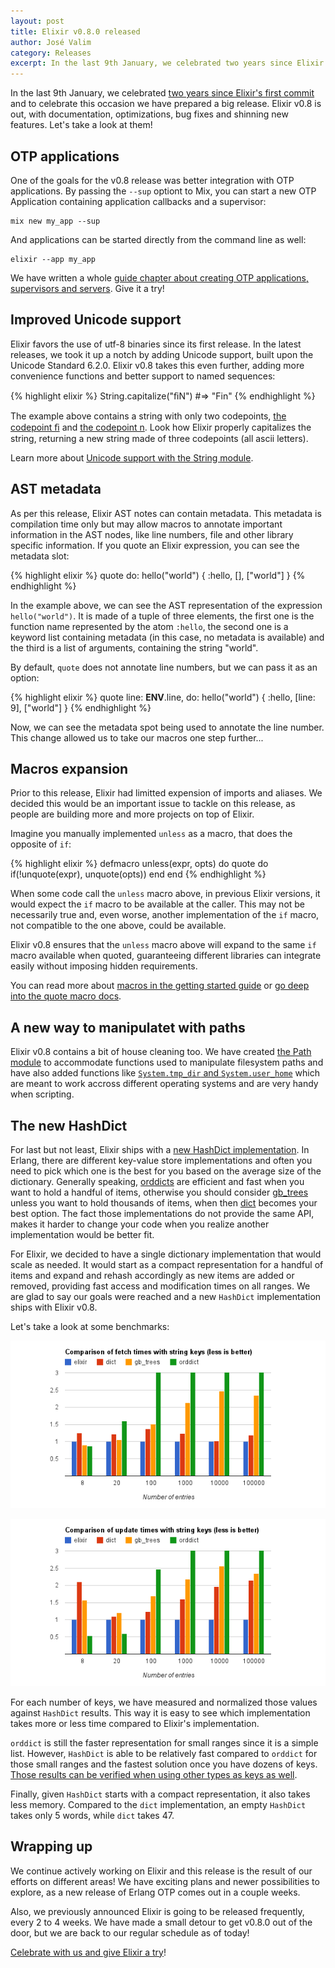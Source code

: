 ```yaml
---
layout: post
title: Elixir v0.8.0 released
author: José Valim
category: Releases
excerpt: In the last 9th January, we celebrated two years since Elixir's first commit and to celebrate this occasion we have prepared a big release. Elixir v0.8 is out, with documentation, optimizations, bug fixes and shinning new features. Let's take a look at them!
---
```


In the last 9th January, we celebrated [two years since Elixir's first commit](https://github.com/elixir-lang/elixir/commit/337c3f2d569a42ebd5fcab6fef18c5e012f9be5b) and to celebrate this occasion we have prepared a big release. Elixir v0.8 is out, with documentation, optimizations, bug fixes and shinning new features. Let's take a look at them!

## OTP applications

One of the goals for the v0.8 release was better integration with OTP applications. By passing the `--sup` optiont to Mix, you can start a new OTP Application containing application callbacks and a supervisor:

    mix new my_app --sup

And applications can be started directly from the command line as well:

    elixir --app my_app

We have written a whole [guide chapter about creating OTP applications, supervisors and servers](/getting_started/mix/2.html). Give it a try!

## Improved Unicode support

Elixir favors the use of utf-8 binaries since its first release. In the latest releases, we took it up a notch by adding Unicode support, built upon the Unicode Standard 6.2.0. Elixir v0.8 takes this even further, adding more convenience functions and better support to named sequences:

{% highlight elixir %}
String.capitalize("ﬁN") #=> "Fin"
{% endhighlight %}

The example above contains a string with only two codepoints, [the codepoint ﬁ](http://www.fileformat.info/info/unicode/char/FB01/index.htm) and [the codepoint n](http://www.fileformat.info/info/unicode/char/006E/index.htm). Look how Elixir properly capitalizes the string, returning a new string made of three codepoints (all ascii letters).

Learn more about [Unicode support with the String module](http://elixir-lang.org/docs/master/String.html).

## AST metadata

As per this release, Elixir AST notes can contain metadata. This metadata is compilation time only but may allow macros to annotate important information in the AST nodes, like line numbers, file and other library specific information. If you quote an Elixir expression, you can see the metadata slot:

{% highlight elixir %}
quote do: hello("world")
{ :hello, [], ["world"] }
{% endhighlight %}

In the example above, we can see the AST representation of the expression `hello("world")`. It is made of a tuple of three elements, the first one is the function name represented by the atom `:hello`, the second one is a keyword list containing metadata (in this case, no metadata is available) and the third is a list of arguments, containing the string "world".

By default, `quote` does not annotate line numbers, but we can pass it as an option:

{% highlight elixir %}
quote line: __ENV__.line, do: hello("world")
{ :hello, [line: 9], ["world"] }
{% endhighlight %}

Now, we can see the metadata spot being used to annotate the line number. This change allowed us to take our macros one step further...

## Macros expansion

Prior to this release, Elixir had limitted expension of imports and aliases. We decided this would be an important issue to tackle on this release, as people are building more and more projects on top of Elixir. 

Imagine you manually implemented `unless` as a macro, that does the opposite of `if`:

{% highlight elixir %}
defmacro unless(expr, opts) do
  quote do
    if(!unquote(expr), unquote(opts))
  end
end
{% endhighlight %}

When some code call the `unless` macro above, in previous Elixir versions, it would expect the `if` macro to be available at the caller. This may not be necessarily true and, even worse, another implementation of the `if` macro, not compatible to the one above, could be available.

Elixir v0.8 ensures that the `unless` macro above will expand to the same `if` macro available when quoted, guaranteeing different libraries can integrate easily without imposing hidden requirements.

You can read more about [macros in the getting started guide](http://elixir-lang.org/getting_started/5.html) or [go deep into the quote macro docs](http://elixir-lang.org/docs/master/Kernel.SpecialForms.html#quote/2).

## A new way to manipulatet with paths

Elixir v0.8 contains a bit of house cleaning too. We have created [the Path module](http://elixir-lang.org/docs/master/Path.html) to accommodate functions used to manipulate filesystem paths and have also added functions like [`System.tmp_dir` and `System.user_home`](http://elixir-lang.org/docs/master/System.html) which are meant to work accross different operating systems and are very handy when scripting.

## The new HashDict

For last but not least, Elixir ships with a [new HashDict implementation](https://github.com/elixir-lang/elixir/blob/master/lib/elixir/lib/hash_dict.ex). In Erlang, there are different key-value store implementations and often you need to pick which one is the best for you based on the average size of the dictionary. Generally speaking, [orddicts](http://www.erlang.org/doc/man/orddict.html) are efficient and fast when you want to hold a handful of items, otherwise you should consider [gb_trees](http://www.erlang.org/doc/man/gb_trees.html) unless you want to hold thousands of items, when then [dict](http://www.erlang.org/doc/man/dict.html) becomes your best option. The fact those implementations do not provide the same API, makes it harder to change your code when you realize another implementation would be better fit.

For Elixir, we decided to have a single dictionary implementation that would scale as needed. It would start as a compact representation for a handful of items and expand and rehash accordingly as new items are added or removed, providing fast access and modification times on all ranges. We are glad to say our goals were reached and a new `HashDict` implementation ships with Elixir v0.8.

Let's take a look at some benchmarks:

![Comparison of fetch times with string keys](/images/contents/hash-dict-fetch.png)

![Comparison of update times with string keys](/images/contents/hash-dict-update.png)

For each number of keys, we have measured and normalized those values against `HashDict` results. This way it is easy to see which implementation takes more or less time compared to Elixir's implementation.

`orddict` is still the faster representation for small ranges since it is a simple list. However, `HashDict` is able to be relatively fast compared to `orddict` for those small ranges and the fastest solution once you have dozens of keys. [Those results can be verified when using other types as keys as well](https://gist.github.com/436a9d2bca5051a6dfab).

Finally, given `HashDict` starts with a compact representation, it also takes less memory. Compared to the `dict` implementation, an empty `HashDict` takes only 5 words, while `dict` takes 47.
 
## Wrapping up

We continue actively working on Elixir and this release is the result of our efforts on different areas! We have exciting plans and newer possibilities to explore, as a new release of Erlang OTP comes out in a couple weeks.

Also, we previously announced Elixir is going to be released frequently, every 2 to 4 weeks. We have made a small detour to get v0.8.0 out of the door, but we are back to our regular schedule as of today!

[Celebrate with us and give Elixir a try](/getting_started/1.html)!